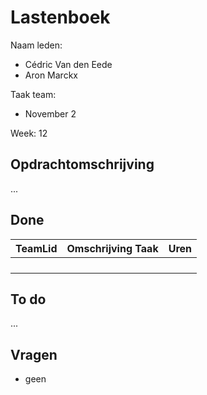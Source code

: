 # Lastenboek

Naam leden: 
- Cédric Van den Eede
- Aron Marckx

Taak team:
- November 2

Week: 12

## Opdrachtomschrijving
...

## Done
| TeamLid        | Omschrijving Taak | Uren           |
| -------------- | -------------- | -------------- |
|                |                |                |
|                |                |                |
|                |                |                |
|                |                |                |

## To do
...

## Vragen
- geen
